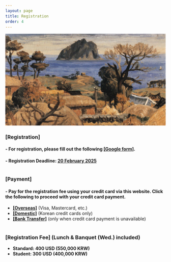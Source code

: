 ```yaml
---
layout: page
title: Registration
order: 4
---
```

![JejuLee](/jeju_lee.jpg)

### [Registration]
#### - For registration, please fill out the following <a href = "https://forms.gle/DqpGD6JNUdB6ZdQy7">**[Google form]**</a>.
#### - Registration Deadline: <u> 20 February 2025 </u>
#

### [Payment]
#### - Pay for the registration fee using your credit card via this website. Click the following to proceed with your credit card payment.
* <a href = "http://events.kias.re.kr/h/quantumresources.science/?pageNo=5690">**[Overseas]**</a> (Visa, Mastercard, etc.)
* <a href = "http://events.kias.re.kr/h/quantumresources.science/?pageNo=5689">**[Domestic]**</a> (Korean credit cards only)
* <a href = "http://events.kias.re.kr/h/quantumresources.science/?pageNo=5688">**[Bank Transfer]**</a> (only when credit card payment is unavailable)

#
### [Registration Fee] (Lunch & Banquet (Wed.) included)
* **Standard: 400 USD (550,000 KRW)**
* **Student: 300 USD (400,000 KRW)**
